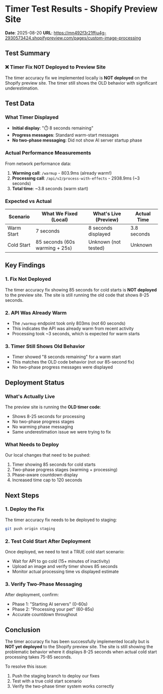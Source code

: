 # Timer Test Results - Shopify Preview Site
**Date**: 2025-08-20
**URL**: https://mn492f3r21ffju4g-2930573424.shopifypreview.com/pages/custom-image-processing

## Test Summary

### ❌ Timer Fix NOT Deployed to Preview Site

The timer accuracy fix we implemented locally is **NOT deployed** on the Shopify preview site. The timer still shows the OLD behavior with significant underestimation.

## Test Data

### What Timer Displayed
- **Initial display**: "⏱️ 8 seconds remaining" 
- **Progress messages**: Standard warm-start messages
- **No two-phase messaging**: Did not show AI server startup phase

### Actual Performance Measurements
From network performance data:
1. **Warming call**: `/warmup` - 803.9ms (already warm!)
2. **Processing call**: `/api/v2/process-with-effects` - 2938.9ms (~3 seconds)
3. **Total time**: ~3.8 seconds (warm start)

### Expected vs Actual

| Scenario | What We Fixed (Local) | What's Live (Preview) | Actual Time |
|----------|----------------------|----------------------|-------------|
| Warm Start | 7 seconds | 8 seconds displayed | 3.8 seconds |
| Cold Start | 85 seconds (60s warming + 25s) | Unknown (not tested) | Unknown |

## Key Findings

### 1. Fix Not Deployed
The timer accuracy fix showing 85 seconds for cold starts is **NOT deployed** to the preview site. The site is still running the old code that shows 8-25 seconds.

### 2. API Was Already Warm
- The `/warmup` endpoint took only 803ms (not 60 seconds)
- This indicates the API was already warm from recent activity
- Processing took ~3 seconds, which is expected for warm starts

### 3. Timer Still Shows Old Behavior
- Timer showed "8 seconds remaining" for a warm start
- This matches the OLD code behavior (not our 85-second fix)
- No two-phase progress messages were displayed

## Deployment Status

### What's Actually Live
The preview site is running the **OLD timer code**:
- Shows 8-25 seconds for processing
- No two-phase progress stages
- No warming phase messaging
- Same underestimation issue we were trying to fix

### What Needs to Deploy
Our local changes that need to be pushed:
1. Timer showing 85 seconds for cold starts
2. Two-phase progress stages (warming + processing)
3. Phase-aware countdown display
4. Increased time cap to 120 seconds

## Next Steps

### 1. Deploy the Fix
The timer accuracy fix needs to be deployed to staging:
```bash
git push origin staging
```

### 2. Test Cold Start After Deployment
Once deployed, we need to test a TRUE cold start scenario:
- Wait for API to go cold (15+ minutes of inactivity)
- Upload an image and verify timer shows 85 seconds
- Monitor actual processing time vs displayed estimate

### 3. Verify Two-Phase Messaging
After deployment, confirm:
- Phase 1: "Starting AI servers" (0-60s)
- Phase 2: "Processing your pet" (60-85s)
- Accurate countdown throughout

## Conclusion

The timer accuracy fix has been successfully implemented locally but is **NOT yet deployed** to the Shopify preview site. The site is still showing the problematic behavior where it displays 8-25 seconds when actual cold start processing takes 75-85 seconds.

To resolve this issue:
1. Push the staging branch to deploy our fixes
2. Test with a true cold start scenario
3. Verify the two-phase timer system works correctly